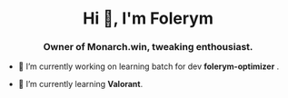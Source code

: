 <h1 align="center">Hi 👋, I'm Folerym</h1>
<h3 align="center"> Owner of Monarch.win, tweaking enthousiast.</h3>

<!-- <p align="left"> <a href="https://github.com/ryo-ma/github-profile-trophy"><img src="https://github-profile-trophy.vercel.app/?username=zusier" alt="zusier" /></a> </p> -->


- 🔭 I’m currently working on learning batch for dev **folerym-optimizer** .

- 🌱 I’m currently learning **Valorant**.


